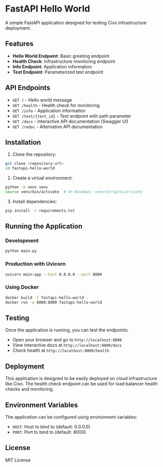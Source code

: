 # FastAPI Hello World

A simple FastAPI application designed for testing Civo infrastructure deployment.

## Features

- **Hello World Endpoint**: Basic greeting endpoint
- **Health Check**: Infrastructure monitoring endpoint
- **Info Endpoint**: Application information
- **Test Endpoint**: Parameterized test endpoint

## API Endpoints

- `GET /` - Hello world message
- `GET /health` - Health check for monitoring
- `GET /info` - Application information
- `GET /test/{test_id}` - Test endpoint with path parameter
- `GET /docs` - Interactive API documentation (Swagger UI)
- `GET /redoc` - Alternative API documentation

## Installation

1. Clone the repository:
```bash
git clone <repository-url>
cd fastapi-hello-world
```

2. Create a virtual environment:
```bash
python -m venv venv
source venv/bin/activate  # On Windows: venv\Scripts\activate
```

3. Install dependencies:
```bash
pip install -r requirements.txt
```

## Running the Application

### Development
```bash
python main.py
```

### Production with Uvicorn
```bash
uvicorn main:app --host 0.0.0.0 --port 8000
```

### Using Docker
```bash
docker build -t fastapi-hello-world .
docker run -p 8000:8000 fastapi-hello-world
```

## Testing

Once the application is running, you can test the endpoints:

- Open your browser and go to `http://localhost:8000`
- View interactive docs at `http://localhost:8000/docs`
- Check health at `http://localhost:8000/health`

## Deployment

This application is designed to be easily deployed on cloud infrastructure like Civo. The health check endpoint can be used for load balancer health checks and monitoring.

## Environment Variables

The application can be configured using environment variables:

- `HOST`: Host to bind to (default: 0.0.0.0)
- `PORT`: Port to bind to (default: 8000)

## License

MIT License 